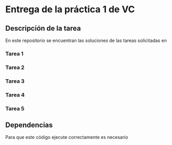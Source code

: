 # Entrega de la práctica 1 de VC
## Descripción de la tarea
En este repositorio se encuentran las soluciones de las tareas solicitadas en 
### Tarea 1
### Tarea 2
### Tarea 3
### Tarea 4
### Tarea 5
## Dependencias
Para que este código ejecute correctamente es necesario